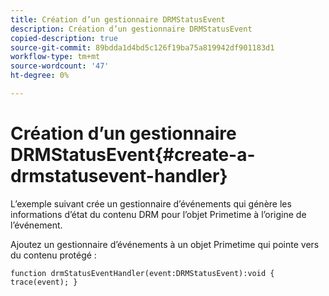 ```yaml
---
title: Création d’un gestionnaire DRMStatusEvent
description: Création d’un gestionnaire DRMStatusEvent
copied-description: true
source-git-commit: 89bdda1d4bd5c126f19ba75a819942df901183d1
workflow-type: tm+mt
source-wordcount: '47'
ht-degree: 0%

---
```



# Création d’un gestionnaire DRMStatusEvent{#create-a-drmstatusevent-handler}

L’exemple suivant crée un gestionnaire d’événements qui génère les informations d’état du contenu DRM pour l’objet Primetime à l’origine de l’événement.

Ajoutez un gestionnaire d’événements à un objet Primetime qui pointe vers du contenu protégé :

```
function drmStatusEventHandler(event:DRMStatusEvent):void { trace(event); } 
```

